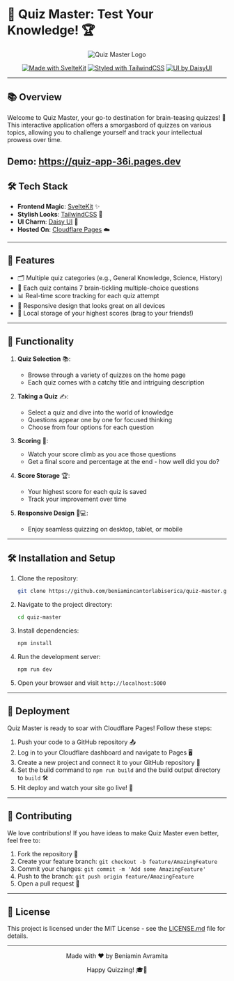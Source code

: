 # 🧠 Quiz Master: Test Your Knowledge! 🏆

<div align="center">

![Quiz Master Logo](https://img.freepik.com/free-vector/cartoon-style-question-mark-symbol-background-why-who-query_1017-50433.jpg?t=st=1726146542~exp=1726150142~hmac=cfb967ea7f863bb9a57c2ee722d6b4a3da71c8a7bfc40f3ae9cef471311b625b&w=1800)

[![Made with SvelteKit](https://img.shields.io/badge/Made%20with-SvelteKit-FF3E00?style=for-the-badge&logo=svelte)](https://kit.svelte.dev/)
[![Styled with TailwindCSS](https://img.shields.io/badge/Styled%20with-TailwindCSS-38B2AC?style=for-the-badge&logo=tailwind-css)](https://tailwindcss.com/)
[![UI by DaisyUI](https://img.shields.io/badge/UI%20by-DaisyUI-5A0EF8?style=for-the-badge&logo=daisyui)](https://daisyui.com/)

</div>

---

## 📚 Overview

Welcome to Quiz Master, your go-to destination for brain-teasing quizzes! 🎉 This interactive application offers a smorgasbord of quizzes on various topics, allowing you to challenge yourself and track your intellectual prowess over time.

Demo: https://quiz-app-36i.pages.dev
---

## 🛠️ Tech Stack

- **Frontend Magic**: [SvelteKit](https://kit.svelte.dev/) ✨
- **Stylish Looks**: [TailwindCSS](https://tailwindcss.com/) 🎨
- **UI Charm**: [Daisy UI](https://daisyui.com/) 🌼
- **Hosted On**: [Cloudflare Pages](https://pages.cloudflare.com/) ☁️

---

## 🌟 Features

- 🗂️ Multiple quiz categories (e.g., General Knowledge, Science, History)
- 🧐 Each quiz contains 7 brain-tickling multiple-choice questions
- 📊 Real-time score tracking for each quiz attempt
- 📱 Responsive design that looks great on all devices
- 💾 Local storage of your highest scores (brag to your friends!)

---

## 🚀 Functionality

1. **Quiz Selection** 📚: 
   - Browse through a variety of quizzes on the home page
   - Each quiz comes with a catchy title and intriguing description

2. **Taking a Quiz** ✍️:
   - Select a quiz and dive into the world of knowledge
   - Questions appear one by one for focused thinking
   - Choose from four options for each question

3. **Scoring** 🎯:
   - Watch your score climb as you ace those questions
   - Get a final score and percentage at the end - how well did you do?

4. **Score Storage** 🏆:
   - Your highest score for each quiz is saved
   - Track your improvement over time

5. **Responsive Design** 📱💻:
   - Enjoy seamless quizzing on desktop, tablet, or mobile

---

## 🛠️ Installation and Setup

1. Clone the repository:
   ```bash
   git clone https://github.com/beniamincantorlabiserica/quiz-master.git
   ```

2. Navigate to the project directory:
   ```bash
   cd quiz-master
   ```

3. Install dependencies:
   ```bash
   npm install
   ```

4. Run the development server:
   ```bash
   npm run dev
   ```

5. Open your browser and visit `http://localhost:5000`

---

## 🚀 Deployment

Quiz Master is ready to soar with Cloudflare Pages! Follow these steps:

1. Push your code to a GitHub repository 📤
2. Log in to your Cloudflare dashboard and navigate to Pages 🖥️
3. Create a new project and connect it to your GitHub repository 🔗
4. Set the build command to `npm run build` and the build output directory to `build` 🛠️
5. Hit deploy and watch your site go live! 🎉

---

## 🤝 Contributing

We love contributions! If you have ideas to make Quiz Master even better, feel free to:

1. Fork the repository 🍴
2. Create your feature branch: `git checkout -b feature/AmazingFeature`
3. Commit your changes: `git commit -m 'Add some AmazingFeature'`
4. Push to the branch: `git push origin feature/AmazingFeature`
5. Open a pull request 🎉

---

## 📜 License

This project is licensed under the MIT License - see the [LICENSE.md](LICENSE.md) file for details.

---

<div align="center">

Made with ❤️ by Beniamin Avramita

Happy Quizzing! 🎓🎉

</div>
